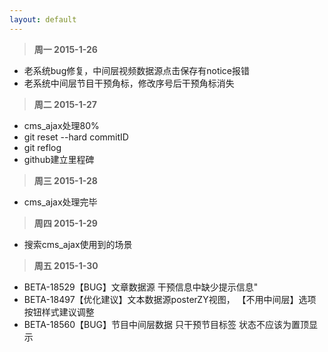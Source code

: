 ```yaml
---
layout: default
---
```


>**周一 2015-1-26**

- 老系统bug修复，中间层视频数据源点击保存有notice报错
- 老系统中间层节目干预角标，修改序号后干预角标消失


>**周二 2015-1-27**

- cms_ajax处理80%
- git reset --hard commitID
- git reflog 
- github建立里程碑




>**周三 2015-1-28**

- cms_ajax处理完毕



>**周四 2015-1-29**

- 搜索cms_ajax使用到的场景

>**周五 2015-1-30**

- BETA-18529【BUG】文章数据源 干预信息中缺少提示信息"
- BETA-18497【优化建议】文本数据源posterZY视图， 【不用中间层】选项按钮样式建议调整
- BETA-18560【BUG】节目中间层数据 只干预节目标签 状态不应该为置顶显示